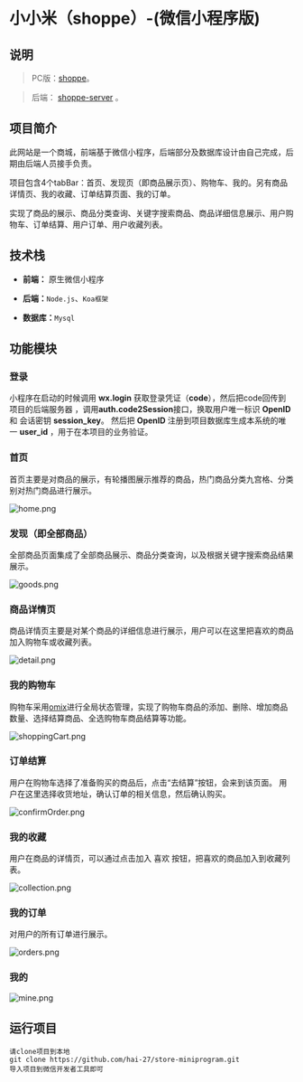 # 小小米（shoppe）-(微信小程序版)

## 说明

> PC版：[shoppe]( https://github.com/chao0225/shoppe_vue_pc )。

> 后端： [shoppe-server](https://github.com/chao0225/shoppe-server) 。

## 项目简介

此网站是一个商城，前端基于微信小程序，后端部分及数据库设计由自己完成，后期由后端人员接手负责。

项目包含4个tabBar：首页、发现页（即商品展示页）、购物车、我的。另有商品详情页、我的收藏、订单结算页面、我的订单。

实现了商品的展示、商品分类查询、关键字搜索商品、商品详细信息展示、用户购物车、订单结算、用户订单、用户收藏列表。

## 技术栈

- **前端：** 原生微信小程序

- **后端：**`Node.js`、`Koa框架`

- **数据库：**`Mysql`

## 功能模块

### 登录

小程序在启动的时候调用 **wx.login** 获取登录凭证（**code**），然后把code回传到项目的后端服务器 ，调用**auth.code2Session**接口，换取用户唯一标识 **OpenID** 和 会话密钥 **session_key**。 然后把 **OpenID** 注册到项目数据库生成本系统的唯一 **user_id** ，用于在本项目的业务验证。

### 首页

首页主要是对商品的展示，有轮播图展示推荐的商品，热门商品分类九宫格、分类别对热门商品进行展示。

![](https://images.gitee.com/uploads/images/2020/0401/161111_eef9d51b_6502229.png "home.png")

### 发现（即全部商品）

全部商品页面集成了全部商品展示、商品分类查询，以及根据关键字搜索商品结果展示。

![](https://images.gitee.com/uploads/images/2020/0401/161740_47485f62_6502229.png "goods.png")

### 商品详情页

商品详情页主要是对某个商品的详细信息进行展示，用户可以在这里把喜欢的商品加入购物车或收藏列表。

![](https://images.gitee.com/uploads/images/2020/0401/161817_1ca7835d_6502229.png "detail.png")

### 我的购物车

购物车采用[omix](https://github.com/Tencent/omi)进行全局状态管理，实现了购物车商品的添加、删除、增加商品数量、选择结算商品、全选购物车商品结算等功能。

![](https://images.gitee.com/uploads/images/2020/0401/161830_131f4776_6502229.png "shoppingCart.png")

### 订单结算

用户在购物车选择了准备购买的商品后，点击“去结算”按钮，会来到该页面。
用户在这里选择收货地址，确认订单的相关信息，然后确认购买。

![](https://images.gitee.com/uploads/images/2020/0401/161845_65e9733b_6502229.png "confirmOrder.png")

### 我的收藏

用户在商品的详情页，可以通过点击加入 喜欢 按钮，把喜欢的商品加入到收藏列表。

![](https://images.gitee.com/uploads/images/2020/0401/161900_5d526a39_6502229.png "collection.png")

### 我的订单

对用户的所有订单进行展示。

![](https://images.gitee.com/uploads/images/2020/0401/161912_d96ab272_6502229.png "orders.png")

### 我的

![](https://images.gitee.com/uploads/images/2020/0401/161923_06f4eb76_6502229.png "mine.png")

## 运行项目

```
请clone项目到本地
git clone https://github.com/hai-27/store-miniprogram.git
导入项目到微信开发者工具即可
```
